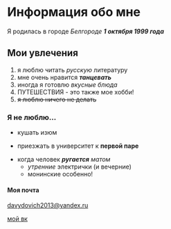 # Информация обо мне 
Я родилась в городе *Белгороде* __*1 октября 1999 года*__ 
## Мои увлечения
1. я люблю читать _русскую_ литературу
2. мне очень нравится **_танцевать_**
3. иногда я готовлю _вкусные блюда_ 
4. ПУТЕШЕСТВИЯ - это также мое хобби! 
1. ~~я люблю ничего не делать~~
### Я не люблю...
+ кушать изюм
- приезжать в университет к **первой паре**
+ когда человек **_ругается_** _матом_
  - *утренние* электрички (и вечерние)
  * монинские особенно! 
#### Моя почта
<davydovich2013@yandex.ru>

[мой вк](https://vk.com/id433249598) 

